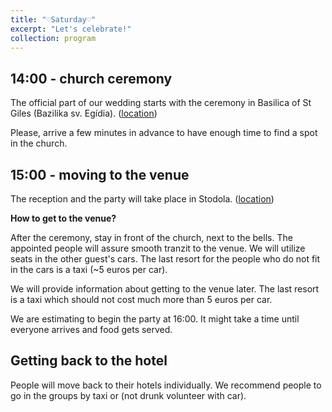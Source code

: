 ```yaml
---
title: "♡Saturday♡"
excerpt: "Let's celebrate!"
collection: program
---
```


14:00 - church ceremony
------
The official part of our wedding starts with the ceremony in Basilica of St Giles
(Bazilika sv. Egídia). (<a href="https://maps.app.goo.gl/p47WbaEFNMedrofF9">location<a/>)

Please, arrive a few minutes in advance to have enough time to find a spot in the church.

15:00 - moving to the venue
------
The reception and the party will take place in Stodola. (<a href="https://maps.app.goo.gl/B6woWxvKjGQqjauA8">location</a>)

**How to get to the venue?**

After the ceremony, stay in front of the church, next to the bells.
The appointed people will assure smooth tranzit to the venue. We will utilize seats in the other guest's cars.
The last resort for the people who do not fit in the cars is a taxi (~5 euros per car). 

We will provide information about getting to the venue later. The last resort is a taxi which should not cost much more than 5 euros per car.

We are estimating to begin the party at 16:00. It might take a time until everyone arrives and food gets served.

Getting back to the hotel
-------
People will move back to their hotels individually. We recommend people to go in the groups by taxi or (not drunk volunteer with car).
